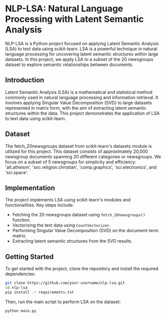 # NLP-LSA: Natural Language Processing with Latent Semantic Analysis

NLP-LSA is a Python project focused on applying Latent Semantic Analysis (LSA) to text data using scikit-learn. LSA is a powerful technique in natural language processing for uncovering latent semantic structures within large datasets. In this project, we apply LSA to a subset of the 20 newsgroups dataset to explore semantic relationships between documents.

## Introduction

Latent Semantic Analysis (LSA) is a mathematical and statistical method commonly used in natural language processing and information retrieval. It involves applying Singular Value Decomposition (SVD) to large datasets represented in matrix form, with the aim of extracting latent semantic structures within the data. This project demonstrates the application of LSA to text data using scikit-learn.

## Dataset

The fetch_20newsgroups dataset from scikit-learn's datasets module is utilized for this project. This dataset consists of approximately 20,000 newsgroup documents spanning 20 different categories or newsgroups. We focus on a subset of 5 newsgroups for simplicity and efficiency: 'alt.atheism', 'soc.religion.christian', 'comp.graphics', 'sci.electronics', and 'sci.space'.

## Implementation

The project implements LSA using scikit-learn's modules and functionalities. Key steps include:

- Fetching the 20 newsgroups dataset using `fetch_20newsgroups()` function.
- Vectorizing the text data using `CountVectorizer`.
- Performing Singular Value Decomposition (SVD) on the document-term matrix.
- Extracting latent semantic structures from the SVD results.

## Getting Started

To get started with the project, clone the repository and install the required dependencies:

```bash
git clone https://github.com/your-username/nlp-lsa.git
cd nlp-lsa
pip install -r requirements.txt
```
Then, run the main script to perform LSA on the dataset:

```bash
python main.py
```

